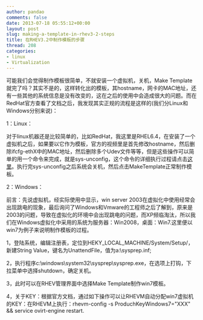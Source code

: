 ```yaml
---
author: pandao
comments: false
date: 2013-07-18 05:55:12+00:00
layout: post
slug: making-a-template-in-rhev3-2-steps
title: 在RHEV3.2中制作模板的步骤
thread: 208
categories:
- linux
- Virtualization
---
```


可能我们会觉得制作模板很简单，不就安装一个虚拟机，关机，Make Template就完了吗？其实不是的，这样转化出的模板，其hostname，网卡的MAC地址，还有一些其他的系统信息是没有改变的，这在之后的使用中会造成很大的问题。而在RedHat官方查看了文档之后，我发现其实正规的流程是这样的(我们分Linux和Windows分别来说)：

1：Linux：

对于linux机器还是比较简单的，比如RedHat，我这里是RHEL6.4，在安装了一个虚拟机之后，如果要以它作为模板，官方的视频里是首先修改hostname，然后删除ifcfg-ethX中的MAC地址，然后删除多个Udev文件等等，但是这些操作可以简单的用一个命令来完成，就是sys-unconfig，这个命令的详细执行过程请点击[这里](http://ihalt.sinaapp.com/2013/07/sys-unconfig-command-execution-order.html)。执行完sys-unconfig之后系统会关机，然后点击MakeTemplate正常制作模板。

2：Windows：

前言：先说虚拟机，经实际使用中显示，win server 2003在虚拟化中使用经常会出现跳电的现象，最后询问了Windows和Vmware的工程师之后了解到，原来是2003的问题，导致在虚拟化的环境中会出现跳电的问题，而XP频临淘汰，所以我们在Windows虚拟化中采用的系统为服务器：Win2008，桌面：Win7.这里便以win7为例子来说明制作模板的过程。

1，登陆系统，编辑注册表，定位到HEKY_LOCAL_MACHINE/System/Setup/，新建String Value，键名为UnattendFile，值为a:\sysprep.inf;

2，执行程序c:\windows\system32\sysprep\sysprep.exe，在选项上打钩，下拉菜单中选择shutdown，确定关机。

3，此时可以在RHEV管理界面中选择Make Template制作win7模板。

4，关于KEY：根据官方文档，通过如下操作可以让RHEVM自动分配win7虚拟机的KEY：在RHEVM上执行：rhevm-config -s ProduchKeyWindows7="XXX" && service ovirt-engine restart.
